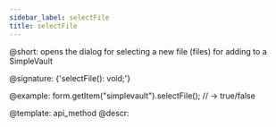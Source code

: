 ```yaml
---
sidebar_label: selectFile
title: selectFile
---          
```


@short: opens the dialog for selecting a new file (files) for adding to a SimpleVault

@signature: {'selectFile(): void;'}

@example:
form.getItem("simplevault").selectFile(); 
// -> true/false

@template: api_method
@descr:


